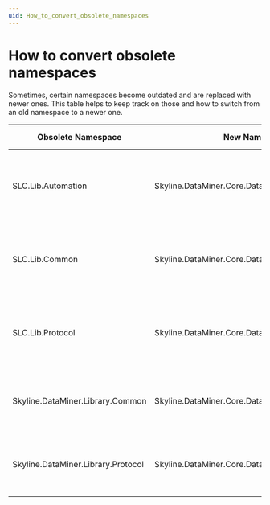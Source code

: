 ```yaml
---
uid: How_to_convert_obsolete_namespaces
---
```


# How to convert obsolete namespaces

Sometimes, certain namespaces become outdated and are replaced with newer ones. This table helps to keep track on those and how to switch from an old namespace to a newer one.

| Obsolete Namespace                         | New Namespace                               | Conversion Action                                                     | Notes                                             |
| ------------------------------------------- | ------------------------------------------- | --------------------------------------------------------------------- | -------------------------------------------------- |
| SLC.Lib.Automation                         | Skyline.DataMiner.Core.DataMinerSystem.Automation  | Install [the new NuGet package](https://www.nuget.org/packages/Skyline.DataMiner.Core.DataMinerSystem.Automation/) and remove the obsolete package. |  |
| SLC.Lib.Common                             | Skyline.DataMiner.Core.DataMinerSystem.Common      | Install [the new NuGet package](https://www.nuget.org/packages/Skyline.DataMiner.Core.DataMinerSystem.Common/) and remove the obsolete package. |  |
| SLC.Lib.Protocol                           | Skyline.DataMiner.Core.DataMinerSystem.Protocol   | Install [the new NuGet package](https://www.nuget.org/packages/Skyline.DataMiner.Core.DataMinerSystem.Protocol/) and remove the obsolete package. |  |
| Skyline.DataMiner.Library.Common           | Skyline.DataMiner.Core.DataMinerSystem.Common      | Install [the new NuGet package](https://www.nuget.org/packages/Skyline.DataMiner.Core.DataMinerSystem.Common/) and remove QAction 63000. |  |
| Skyline.DataMiner.Library.Protocol         | Skyline.DataMiner.Core.DataMinerSystem.Protocol   | Install [the new NuGet package](https://www.nuget.org/packages/Skyline.DataMiner.Core.DataMinerSystem.Protocol/) and remove QAction 63000. |  |